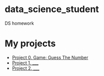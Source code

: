 # data_science_student
DS homework

# My projects

* [Project 0. Game: Guess The Number](https://github.com/sergstar/data_science_student/tree/main/project_0)
* [Project 1. ___](___)
* [Project 2. ___](___)
